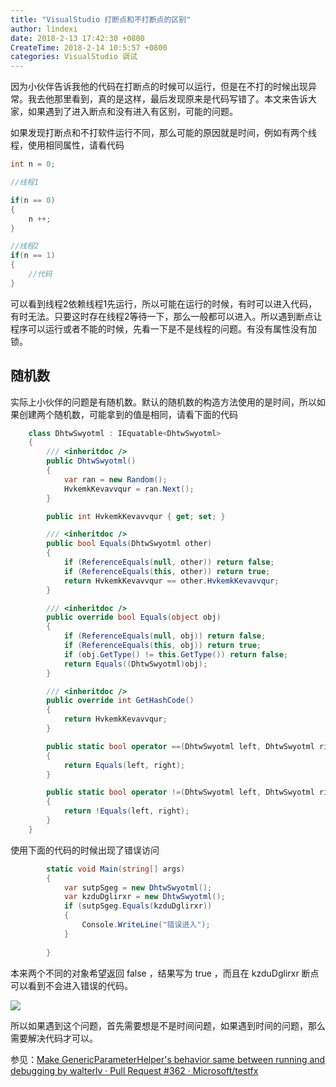 ```yaml
---
title: "VisualStudio 打断点和不打断点的区别"
author: lindexi
date: 2018-2-13 17:42:30 +0800
CreateTime: 2018-2-14 10:5:57 +0800
categories: VisualStudio 调试
---
```


因为小伙伴告诉我他的代码在打断点的时候可以运行，但是在不打的时候出现异常。我去他那里看到，真的是这样，最后发现原来是代码写错了。本文来告诉大家，如果遇到了进入断点和没有进入有区别，可能的问题。

<!--more-->


<!-- csdn -->
<!-- 标签：VisualStudio，调试 -->

<div id="toc"></div>

如果发现打断点和不打软件运行不同，那么可能的原因就是时间，例如有两个线程，使用相同属性，请看代码

```csharp
int n = 0;

//线程1

if(n == 0)
{
	n ++;
}

//线程2
if(n == 1)
{
	//代码
}
```

可以看到线程2依赖线程1先运行，所以可能在运行的时候，有时可以进入代码，有时无法。只要这时存在线程2等待一下，那么一般都可以进入。所以遇到断点让程序可以运行或者不能的时候，先看一下是不是线程的问题。有没有属性没有加锁。

## 随机数

实际上小伙伴的问题是有随机数。默认的随机数的构造方法使用的是时间，所以如果创建两个随机数，可能拿到的值是相同，请看下面的代码

```csharp
    class DhtwSwyotml : IEquatable<DhtwSwyotml>
    {
        /// <inheritdoc />
        public DhtwSwyotml()
        {
            var ran = new Random();
            HvkemkKevavvqur = ran.Next();
        }

        public int HvkemkKevavvqur { get; set; }

        /// <inheritdoc />
        public bool Equals(DhtwSwyotml other)
        {
            if (ReferenceEquals(null, other)) return false;
            if (ReferenceEquals(this, other)) return true;
            return HvkemkKevavvqur == other.HvkemkKevavvqur;
        }

        /// <inheritdoc />
        public override bool Equals(object obj)
        {
            if (ReferenceEquals(null, obj)) return false;
            if (ReferenceEquals(this, obj)) return true;
            if (obj.GetType() != this.GetType()) return false;
            return Equals((DhtwSwyotml)obj);
        }

        /// <inheritdoc />
        public override int GetHashCode()
        {
            return HvkemkKevavvqur;
        }

        public static bool operator ==(DhtwSwyotml left, DhtwSwyotml right)
        {
            return Equals(left, right);
        }

        public static bool operator !=(DhtwSwyotml left, DhtwSwyotml right)
        {
            return !Equals(left, right);
        }
    }

```

使用下面的代码的时候出现了错误访问

```csharp
        static void Main(string[] args)
        {
            var sutpSgeg = new DhtwSwyotml();
            var kzduDglirxr = new DhtwSwyotml();
            if (sutpSgeg.Equals(kzduDglirxr))
            {
                Console.WriteLine("错误进入");
            }
         
        }
```

本来两个不同的对象希望返回 false ，结果写为 true ，而且在 kzduDglirxr 断点可以看到不会进入错误的代码。

![](http://7xqpl8.com1.z0.glb.clouddn.com/34fdad35-5dfe-a75b-2b4b-8c5e313038e2%2F2018213174010.jpg)

所以如果遇到这个问题，首先需要想是不是时间问题，如果遇到时间的问题，那么需要解决代码才可以。

参见：[Make GenericParameterHelper's behavior same between running and debugging by walterlv · Pull Request #362 · Microsoft/testfx](https://github.com/Microsoft/testfx/pull/362 )

